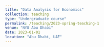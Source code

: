 ```yaml
---
title: "Data Analysis for Economics"
collection: teaching
type: "Undergraduate course"
permalink: /teaching/2023-spring-teaching-1
venue: "NYU Abu Dhabi"
date: 2023-01-01
location: "Abu Dhabi, UAE"
---
```


<!--
Full syllabus here
#Part 1: Probability and Statistics
======
#Part 2: Regression Analysis
======
#Part 3
======
-->
